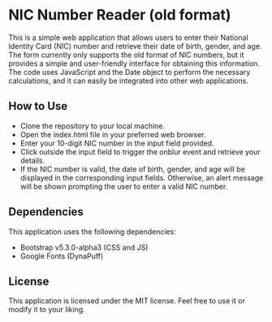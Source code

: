 # NIC Number Reader (old format)
This is a simple web application that allows users to enter their National Identity Card (NIC) number and retrieve their date of birth, gender, and age. The form currently only supports the old format of NIC numbers, but it provides a simple and user-friendly interface for obtaining this information. The code uses JavaScript and the Date object to perform the necessary calculations, and it can easily be integrated into other web applications.

## How to Use
- Clone the repository to your local machine.
- Open the index.html file in your preferred web browser.
- Enter your 10-digit NIC number in the input field provided.
- Click outside the input field to trigger the onblur event and retrieve your details.
- If the NIC number is valid, the date of birth, gender, and age will be displayed in the corresponding input fields. Otherwise, an alert message will be shown prompting the user to enter a valid NIC number.

## Dependencies
This application uses the following dependencies:

- Bootstrap v5.3.0-alpha3 (CSS and JS)
- Google Fonts (DynaPuff)

## License
This application is licensed under the MIT license. Feel free to use it or modify it to your liking.
